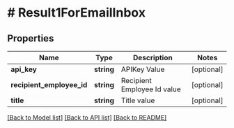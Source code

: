 # # Result1ForEmailInbox

## Properties

Name | Type | Description | Notes
------------ | ------------- | ------------- | -------------
**api_key** | **string** | APIKey Value | [optional]
**recipient_employee_id** | **string** | Recipient Employee Id value | [optional]
**title** | **string** | Title value | [optional]

[[Back to Model list]](../../README.md#models) [[Back to API list]](../../README.md#endpoints) [[Back to README]](../../README.md)
